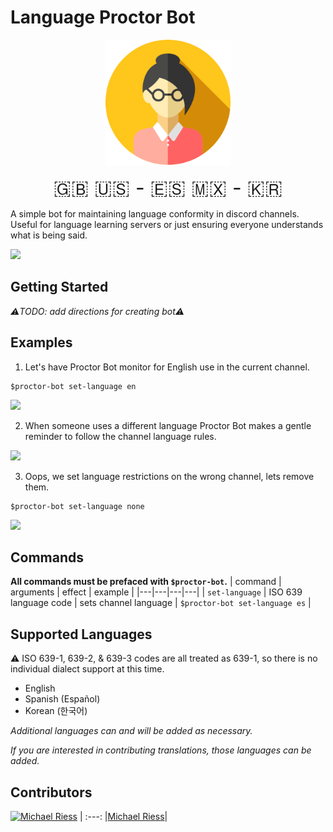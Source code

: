 # Language Proctor Bot

<p align="center">
    <img width="200" src="./assets/avatar.png"></img>
</p>
<p align="center">
    <span style="font-size:32px;"> 🇬🇧 🇺🇸 - 🇪🇸 🇲🇽 - 🇰🇷 </span>
</p>

A simple bot for maintaining language conformity in discord channels. Useful for language learning servers or just ensuring everyone understands what is being said.

<img width="600" src="https://user-images.githubusercontent.com/35740174/109806858-87b28a00-7c68-11eb-8e83-9f9360c00372.png"></img>

## Getting Started

*⚠️TODO: add directions for creating bot⚠️*

## Examples

1. Let's have Proctor Bot monitor for English use in the current channel.
```
$proctor-bot set-language en
```
<img width="400" src="https://user-images.githubusercontent.com/35740174/109813992-61ddb300-7c71-11eb-8d07-113f25057465.gif"></img>

2. When someone uses a different language Proctor Bot makes a gentle reminder to follow the channel language rules.

<img width="400" src="https://user-images.githubusercontent.com/35740174/109814547-fc3df680-7c71-11eb-9aa0-4e8b19f9d1ae.gif"></img>

3. Oops, we set language restrictions on the wrong channel, lets remove them.
```
$proctor-bot set-language none
```
<img width="400" src="https://user-images.githubusercontent.com/35740174/109819664-a8361080-7c77-11eb-841e-88cd896e0aaa.gif"></img>


## Commands
**All commands must be prefaced with ```$proctor-bot```.**
| command | arguments | effect | example |
|---|---|---|---|
| `set-language` | ISO 639 language code | sets channel language | `$proctor-bot set-language es` |


## Supported Languages
⚠️ ISO 639-1, 639-2, & 639-3 codes are all treated as 639-1, so there is no individual dialect support at this time.
- English
- Spanish (Español)
- Korean (한국어)

*Additional languages can and will be added as necessary.*

*If you are interested in contributing translations, those languages can be added.*


## Contributors
[<img alt="Michael Riess" src="https://avatars3.githubusercontent.com/u/35740174?s=460&v=4" width="117">](https://github.com/mriess260) |
:---:
|[Michael Riess](https://github.com/michael-riess)|
